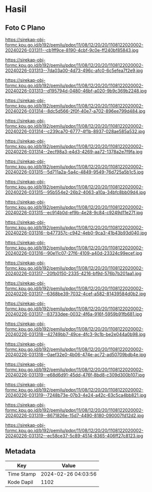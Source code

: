 # Hasil

## Foto C Plano

https://sirekap-obj-formc.kpu.go.id/b192/pemilu/pdpr/11/08/12/20/20/1108122020002-20240226-031311--cb1ff9ce-8190-4cbf-9c0e-ff240bf85843.jpg

https://sirekap-obj-formc.kpu.go.id/b192/pemilu/pdpr/11/08/12/20/20/1108122020002-20240226-031313--7da03a00-4d73-496c-afc0-6c5efea7f2e9.jpg

https://sirekap-obj-formc.kpu.go.id/b192/pemilu/pdpr/11/08/12/20/20/1108122020002-20240226-031313--d195794d-0480-46bf-a020-9b9c369b2248.jpg

https://sirekap-obj-formc.kpu.go.id/b192/pemilu/pdpr/11/08/12/20/20/1108122020002-20240226-031314--8dc5d566-2f0f-40e7-a702-896ee799d484.jpg

https://sirekap-obj-formc.kpu.go.id/b192/pemilu/pdpr/11/08/12/20/20/1108122020002-20240226-031314--c239ca70-6777-4f1b-8937-028ae585a532.jpg

https://sirekap-obj-formc.kpu.go.id/b192/pemilu/pdpr/11/08/12/20/20/1108122020002-20240226-031314--2ecf98a3-e4d3-4269-aa72-1378a2e7f9fa.jpg

https://sirekap-obj-formc.kpu.go.id/b192/pemilu/pdpr/11/08/12/20/20/1108122020002-20240226-031315--5d711a2a-5a4c-4849-9549-76d725a5b1c5.jpg

https://sirekap-obj-formc.kpu.go.id/b192/pemilu/pdpr/11/08/12/20/20/1108122020002-20240226-031315--95b554e2-26b2-4063-a10a-34bfc8bb09d4.jpg

https://sirekap-obj-formc.kpu.go.id/b192/pemilu/pdpr/11/08/12/20/20/1108122020002-20240226-031315--ec914b0d-ef9b-4e28-9c84-c9249d11e27f.jpg

https://sirekap-obj-formc.kpu.go.id/b192/pemilu/pdpr/11/08/12/20/20/1108122020002-20240226-031316--b477357c-c942-4eb0-9ca3-41b43b93d040.jpg

https://sirekap-obj-formc.kpu.go.id/b192/pemilu/pdpr/11/08/12/20/20/1108122020002-20240226-031316--90e11c07-27f6-4109-a40d-23324c99ecef.jpg

https://sirekap-obj-formc.kpu.go.id/b192/pemilu/pdpr/11/08/12/20/20/1108122020002-20240226-031317--20fb0150-2335-4216-bf9d-576b7b201aa1.jpg

https://sirekap-obj-formc.kpu.go.id/b192/pemilu/pdpr/11/08/12/20/20/1108122020002-20240226-031317--6368be39-7032-4cef-a582-81439584d0b2.jpg

https://sirekap-obj-formc.kpu.go.id/b192/pemilu/pdpr/11/08/12/20/20/1108122020002-20240226-031317--83733dee-0032-4f6a-916f-5959b91fb681.jpg

https://sirekap-obj-formc.kpu.go.id/b192/pemilu/pdpr/11/08/12/20/20/1108122020002-20240226-031318--42749bb7-49ce-4fc3-9c1b-be2e044a0b98.jpg

https://sirekap-obj-formc.kpu.go.id/b192/pemilu/pdpr/11/08/12/20/20/1108122020002-20240226-031318--0aef32e0-4b06-474e-ac72-ad50709bdb4e.jpg

https://sirekap-obj-formc.kpu.go.id/b192/pemilu/pdpr/11/08/12/20/20/1108122020002-20240226-031319--e68d6d91-45dd-476f-8bd8-c309d300b107.jpg

https://sirekap-obj-formc.kpu.go.id/b192/pemilu/pdpr/11/08/12/20/20/1108122020002-20240226-031319--7248b73e-07b3-4e24-a42c-63c5ca4bb821.jpg

https://sirekap-obj-formc.kpu.go.id/b192/pemilu/pdpr/11/08/12/20/20/1108122020002-20240226-031319--8671826e-15d7-4490-8180-090007fd12d2.jpg

https://sirekap-obj-formc.kpu.go.id/b192/pemilu/pdpr/11/08/12/20/20/1108122020002-20240226-031312--ec58ce37-5c89-4514-8365-406ff27c8123.jpg


## Metadata

| Key        | Value               |
| ---------- | ------------------- |
| Time Stamp | 2024-02-26 04:03:56 |
| Kode Dapil | 1102                |



